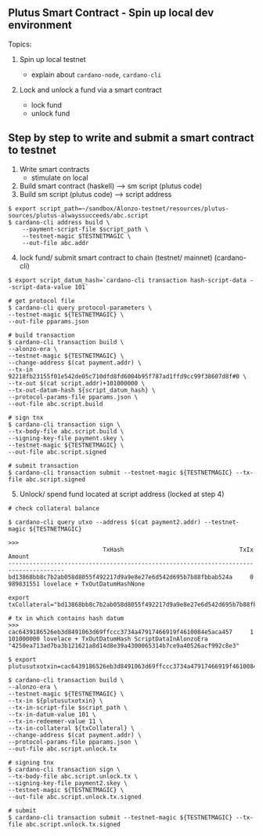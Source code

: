 ## Plutus Smart Contract - Spin up local dev environment

Topics:

1. Spin up local testnet
    - explain about `cardano-node`, `cardano-cli`

2. Lock and unlock a fund via a smart contract
    - lock fund
    - unlock fund


## Step by step to write and submit a smart contract to testnet

1. Write smart contracts
    - stimulate on local
2. Build smart contract (haskell) --> sm script (plutus code)
3. Build sm script (plutus code) --> script address
```
$ export script_path=~/sandbox/Alonzo-testnet/resources/plutus-sources/plutus-alwayssucceeds/abc.script
$ cardano-cli address build \
    --payment-script-file $script_path \
    --testnet-magic $TESTNETMAGIC \
    --out-file abc.addr
```
4. lock fund/ submit smart contract to chain (testnet/ mainnet) (cardano-cli)
```
$ export script_datum_hash=`cardano-cli transaction hash-script-data --script-data-value 101`

# get protocol file
$ cardano-cli query protocol-parameters \
--testnet-magic ${TESTNETMAGIC} \
--out-file pparams.json

# build transaction
$ cardano-cli transaction build \
--alonzo-era \
--testnet-magic ${TESTNETMAGIC} \
--change-address $(cat payment.addr) \
--tx-in 92218fb23155f01e542de05c710dfd8fd6004b95f787ad1ffd9cc99f38607d8f#0 \
--tx-out $(cat script.addr)+101000000 \
--tx-out-datum-hash ${script_datum_hash} \
--protocol-params-file pparams.json \
--out-file abc.script.build

# sign tnx
$ cardano-cli transaction sign \
--tx-body-file abc.script.build \
--signing-key-file payment.skey \
--testnet-magic ${TESTNETMAGIC} \
--out-file abc.script.signed

# submit transaction
$ cardano-cli transaction submit --testnet-magic ${TESTNETMAGIC} --tx-file abc.script.signed
```

5. Unlock/ spend fund located at script address (locked at step 4) 

```
# check collateral balance

$ cardano-cli query utxo --address $(cat payment2.addr) --testnet-magic ${TESTNETMAGIC}

>>>
                           TxHash                                 TxIx        Amount
--------------------------------------------------------------------------------------
bd13868bb8c7b2ab058d8055f492217d9a9e8e27e6d542d695b7b88fbbab524a     0        989831551 lovelace + TxOutDatumHashNone

export txCollateral="bd13868bb8c7b2ab058d8055f492217d9a9e8e27e6d542d695b7b88fbbab524a#0"

# tx in which contains hash datum
>>>
cac6439186526eb3d8491063d69ffccc3734a47917466919f4610084e5aca457     1        101000000 lovelace + TxOutDatumHash ScriptDataInAlonzoEra "4250ea713ad7ba3b121621a8d14d8e39a4300065314b7ce9a40526acf992c8e3"

$ export plutusutxotxin=cac6439186526eb3d8491063d69ffccc3734a47917466919f4610084e5aca457#1

$ cardano-cli transaction build \
--alonzo-era \
--testnet-magic ${TESTNETMAGIC} \
--tx-in ${plutusutxotxin} \
--tx-in-script-file $script_path \
--tx-in-datum-value 101 \
--tx-in-redeemer-value 11 \
--tx-in-collateral ${txCollateral} \
--change-address $(cat payment.addr) \
--protocol-params-file pparams.json \
--out-file abc.script.unlock.tx

# signing tnx
$ cardano-cli transaction sign \
--tx-body-file abc.script.unlock.tx \
--signing-key-file payment2.skey \
--testnet-magic ${TESTNETMAGIC} \
--out-file abc.script.unlock.tx.signed

# submit
$ cardano-cli transaction submit --testnet-magic ${TESTNETMAGIC} --tx-file abc.script.unlock.tx.signed
```
